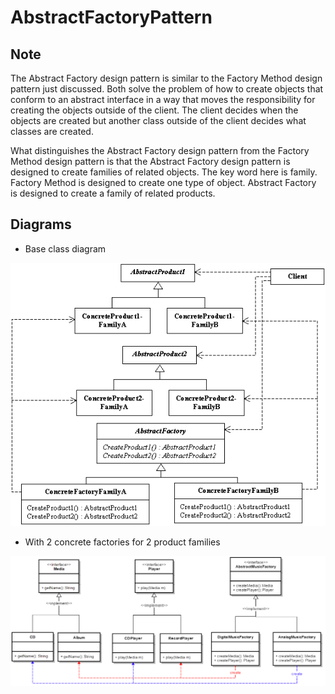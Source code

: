 # AbstractFactoryPattern

Note
--------------
The Abstract Factory design pattern is similar to the Factory Method design pattern just discussed. Both solve the problem of how to create objects that conform to an abstract interface in a way that moves the responsibility for creating the objects outside of the client. The client decides when the objects are created but another class outside of the client decides what classes are created.

What distinguishes the Abstract Factory design pattern from the Factory Method design pattern is that the Abstract Factory design pattern is designed to create families of related objects. The key word here is family. Factory Method is designed to create one type of object. Abstract Factory is designed to create a family of related products.

Diagrams
--------------
- Base class diagram

![alt text](https://github.com/vudph/AbstractFactoryPattern/blob/master/resources/abstract-factory-uml.gif "Base Diagram")

- With 2 concrete factories for 2 product families

![alt text](https://github.com/vudph/AbstractFactoryPattern/blob/master/resources/AbstractFactoryDiagram.png "Class Diagram")
